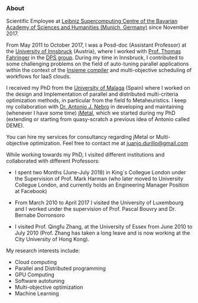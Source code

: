 
### About

Scientific Employee at [Leibniz Supercomputing Centre of the Bavarian Academy of Sciences and Humanities (Munich, Germany)](https://www.lrz.de) since November 2017.

From May 2011 to October 2017, I was a Posd-doc (Assistant Professor) at the [University of Innsbruck](https://www.uibk.ac.at) (Austria), where I worked with [Prof. Thomas Fahringer](https://www.dps.uibk.ac.at/~tf) in the [DPS group](https://www.dps.uibk.ac.at). During my time in Innsbruck, I contributed to some challenging problems on the field of auto-tuning parallel applications within the context of the [Insieme compiler](https://www.insieme-compiler.org) and multi-objective scheduling of workflows for IaaS clouds. 

I received my PhD from the [University of Malaga](https://www.uma.es) (Spain) where I worked on the design and Implementation of parallel and distributed multi-criteria optimization methods, in particular from the field fo Metaheuristics. I keep my collaboration with [Dr. Antonio J. Nebro](https://www.lcc.uma.es/~antonio) in developing and maintaining (whenever I have some time) [jMetal](https://jmetal.github.io/jMetal), which we started during my PhD (extending or starting from quasy-scratch a previous idea of Antonio called DEME). 

You can hire my services for consultancy regarding jMetal or Multi-objective optimization. Feel free to contact me at juanjo.durillo@gmail.com

While working towards my PhD, I visited different institutions and collaborated with different Professors: 

* I spent two Months (June-July 2018) in King´s Collegue London under the Supervision of Prof. Mark Harman (who later moved to University Collegue London, and currently holds an Engineering Manager Position at Facebook)

* From March 2010 to April 2017 I visited the University of Luxembourg and I worked under the supervision of Prof. Pascal Bouvry and Dr. Bernabe Dorronsoro 

* I visited Prof. Qingfu Zhang, at the University of Essex from June 2010 to July 2010 (Prof. Zhang has taken a long leave and is now working at the City University of Hong Kong). 

My research interests include:
* Cloud computing
* Parallel and Distributed programming
* GPU Computing
* Software autotuning
* Multi-objective optimization
* Machine Learning
